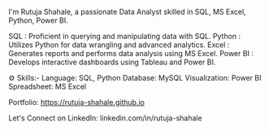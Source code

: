 I'm Rutuja Shahale, a passionate Data Analyst skilled in SQL, MS Excel, Python, Power BI.

SQL : Proficient in querying and manipulating data with SQL.
Python : Utilizes Python for data wrangling and advanced analytics.
Excel : Generates reports and performs data analysis using MS Excel.
Power BI : Develops interactive dashboards using Tableau and Power BI.


⚙️ Skills:-
Language: SQL, Python
Database: MySQL
Visualization: Power BI
Spreadsheet: MS Excel

Portfolio: https://rutuja-shahale.github.io

Let's Connect on LinkedIn: linkedin.com/in/rutuja-shahale


<!---
rutuja-shahale/rutuja-shahale is a ✨ special ✨ repository because its `README.md` (this file) appears on your GitHub profile.
You can click the Preview link to take a look at your changes.
--->
